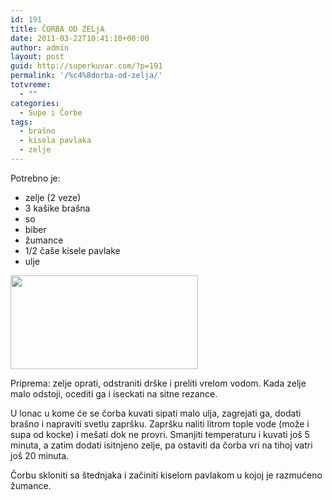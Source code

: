 ```yaml
---
id: 191
title: ČORBA OD ZELjA
date: 2011-03-22T10:41:10+00:00
author: admin
layout: post
guid: http://superkuvar.com/?p=191
permalink: '/%c4%8dorba-od-zelja/'
totvreme:
  - ""
categories:
  - Supe i Čorbe
tags:
  - brašno
  - kisela pavlaka
  - zelje
---
```

Potrebno je:

  * zelje (2 veze)
  * 3 kašike brašna
  * so
  * biber
  * žumance
  * 1/2 čaše kisele pavlake
  * ulje

<img class="alignnone size-medium wp-image-792" title="corbazelje" src="//superkuvar.com/wp-content/uploads/2011/03/corbazelje-300x150.jpg" alt="" width="300" height="150" srcset="http://localhost/superkuvar/wp-content/uploads/2011/03/corbazelje-300x150.jpg 300w, http://localhost/superkuvar/wp-content/uploads/2011/03/corbazelje.jpg 318w" sizes="(max-width: 300px) 100vw, 300px" /> 

Priprema: zelje oprati, odstraniti drške i preliti vrelom vodom. Kada zelje malo odstoji, ocediti ga i iseckati na sitne rezance.

U lonac u kome će se čorba kuvati sipati malo ulja, zagrejati ga, dodati brašno i napraviti svetlu zapršku. Zapršku naliti litrom tople vode (može i supa od kocke) i mešati dok ne provri. Smanjiti temperaturu i kuvati još 5 minuta, a zatim dodati isitnjeno zelje, pa ostaviti da čorba vri na tihoj vatri još 20 minuta.

Čorbu skloniti sa štednjaka i začiniti kiselom pavlakom u kojoj je razmućeno žumance.